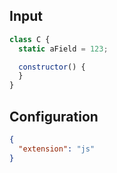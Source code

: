 
## Input
```javascript input
class C {
  static aField = 123;

  constructor() {
  }
}
```

## Configuration
```json configuration
{
  "extension": "js"
}
```
